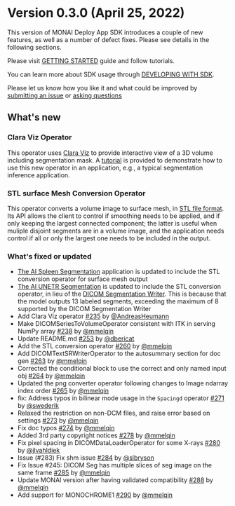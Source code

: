 # Version 0.3.0 (April 25, 2022)

This version of MONAI Deploy App SDK introduces a couple of new features, as well as a number of defect fixes. Please see details in the following sections.

Please visit [GETTING STARTED](/getting_started/index) guide and follow tutorials.

You can learn more about SDK usage through [DEVELOPING WITH SDK](/developing_with_sdk/index).

Please let us know how you like it and what could be improved by [submitting an issue](https://github.com/Project-MONAI/monai-deploy-app-sdk/issues/new/choose) or [asking questions](https://github.com/Project-MONAI/monai-deploy-app-sdk/discussions)

## What's new
### Clara Viz Operator
This operator uses [Clara Viz](https://pypi.org/project/clara-viz/) to provide interactive view of a 3D volume including segmentation mask. A [tutorial](https://github.com/Project-MONAI/monai-deploy-app-sdk/blob/main/notebooks/tutorials/03_segmentation_viz_app.ipynb) is provided to demonstrate how to use this new operator in an application, e.g., a typical segmentation inference application.

### STL surface Mesh Conversion Operator
This operator converts a volume image to surface mesh, in [STL file format](https://en.wikipedia.org/wiki/STL_(file_format)). Its API allows the client to control if smoothing needs to be applied, and if only keeping the largest connected component; the latter is useful when muliple disjoint segments are in a volume image, and the application needs control if all or only the largest one needs to be included in the output.

### What's fixed or updated
- [The AI Spleen Segmentation](https://github.com/Project-MONAI/monai-deploy-app-sdk/tree/main/examples/apps/ai_spleen_seg_app) application is updated to include the STL conversion operator for surface mesh output
- [The AI UNETR Segmentation](https://github.com/Project-MONAI/monai-deploy-app-sdk/blob/main/examples/apps/ai_unetr_seg_app/app.py) is updated to include the STL conversion operator, in lieu of the [DICOM Segmentation Writer](https://github.com/Project-MONAI/monai-deploy-app-sdk/blob/main/monai/deploy/operators/dicom_seg_writer_operator.py). This is because that the model outputs 13 labeled segments, exceeding the maximum of 8 supported by the DICOM Segmentation Writer
- Add Clara Viz operator [#235](https://github.com/Project-MONAI/monai-deploy-app-sdk/pull/235) by [@AndreasHeumann](https://github.com/AndreasHeumann)
- Make DICOMSeriesToVolumeOperator consistent with ITK in serving NumPy array [#238](https://github.com/Project-MONAI/monai-deploy-app-sdk/pull/238) by [@mmelqin](https://github.com/MMelQin)
- Update README.md [#253](https://github.com/Project-MONAI/monai-deploy-app-sdk/pull/253) by [@dbericat](https://github.com/dbericat)
- Add the STL conversion operator [#260](https://github.com/Project-MONAI/monai-deploy-app-sdk/pull/260) by [@mmelqin](https://github.com/MMelQin)
- Add DICOMTextSRWriterOperator to the autosummary section for doc gen [#263](https://github.com/Project-MONAI/monai-deploy-app-sdk/pull/263) by [@mmelqin](https://github.com/MMelQin)
- Corrected the conditional block to use the correct and only named input obj [#264](https://github.com/Project-MONAI/monai-deploy-app-sdk/pull/264) by [@mmelqin](https://github.com/MMelQin)
- Updated the png converter operator following changes to Image ndarray index order [#265](https://github.com/Project-MONAI/monai-deploy-app-sdk/pull/265) by [@mmelqin](https://github.com/MMelQin)
- fix: Address typos in bilinear mode usage in the `Spacingd` operator [#271](https://github.com/Project-MONAI/monai-deploy-app-sdk/pull/271) by [@swederik](https://github.com/swederik)
- Relaxed the restriction on non-DCM files, and raise error based on settings [#273](https://github.com/Project-MONAI/monai-deploy-app-sdk/pull/273) by [@mmelqin](https://github.com/MMelQin)
- Fix doc typos [#274](https://github.com/Project-MONAI/monai-deploy-app-sdk/pull/274) by [@mmelqin](https://github.com/MMelQin)
- Added 3rd party copyright notices [#278](https://github.com/Project-MONAI/monai-deploy-app-sdk/pull/278) by [@mmelqin](https://github.com/MMelQin)
- Fix pixel spacing in DICOMDataLoaderOperator for some X-rays [#280](https://github.com/Project-MONAI/monai-deploy-app-sdk/pull/280) by [@jlvahldiek](https://github.com/jlvahldiek)
- Issue (#283) Fix shm issue [#284](https://github.com/Project-MONAI/monai-deploy-app-sdk/pull/284) by [@slbryson](https://github.com/slbryson)
- Fix Issue #245: DICOM Seg has multiple slices of seg image on the same frame [#285](https://github.com/Project-MONAI/monai-deploy-app-sdk/pull/285) by [@mmelqin](https://github.com/MMelQin)
- Update MONAI version after having validated compatibility [#288](https://github.com/Project-MONAI/monai-deploy-app-sdk/pull/288) by [@mmelqin](https://github.com/MMelQin)
- Add support for MONOCHROME1 [#290](https://github.com/Project-MONAI/monai-deploy-app-sdk/pull/290) by [@mmelqin](https://github.com/MMelQin)